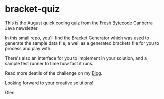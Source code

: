bracket-quiz
==============

This is the August quick coding quiz from the [Fresh Bytecode](http://eepurl.com/C1Ycj) Canberra Java newsletter.

In this small repo, you'll find the Bracket Generator which was used to generate the sample data file, a well as a generated brackets file for you to process and play with.

There's also an interface for you to implement in your solution, and a sample test runner to time how fast it runs.

Read more deatils of the challenge on my [Blog](http://blogs.bytecode.com.au/glen).

Looking forward to your creative solutions!

Glen



